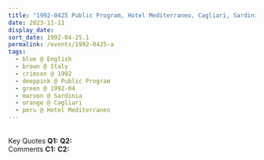 ```yaml
---
title: "1992-0425 Public Program, Hotel Mediterraneo, Cagliari, Sardinia, Italy"
date: 2023-11-11
display_date: 
sort_date: 1992-04-25.1
permalink: /events/1992-0425-a
tags:
  - blue @ English
  - brown @ Italy
  - crimson @ 1992
  - deeppink @ Public Program
  - green @ 1992-04
  - maroon @ Sardinia
  - orange @ Cagliari
  - peru @ Hotel Mediterraneo
---
```


<br>

<wave-list>
  <list-title color="DarkSeaGreen" width="55">Key Quotes</list-title>
  <list-item color="BlanchedAlmond" width="280"><b>Q1:</b> <i></i></list-item>
  <list-item color="Lavender" width="280"><b>Q2:</b> <i></i></list-item>
</wave-list>

<br>

<wave-list>
  <list-title color="DarkSeaGreen" width="55">Comments</list-title>
  <list-item color="BlanchedAlmond" width="280"><b>C1:</b> <i></i></list-item>
  <list-item color="Lavender" width="280"><b>C2:</b> <i></i></list-item>
</wave-list>